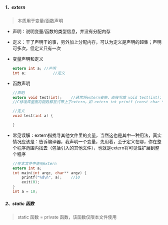 ##### 1、extern

> 本质用于变量/函数声明

- 声明：说明变量/函数的类型信息，并没有分配内存

- 定义：干了声明干的事，另外加上分配内存，可认为定义是声明的超集；声明可多次，但定义只有一次

- 变量声明和定义

  ```c
  extern int a;	//声明
  int a;			//定义
  ```

- 函数声明

  ```c
  //声明
  extern void test(int);	//通常将extern省略，直接写成 void test(int); 
  //C标准库里面将函数都显式带上了extern，如 extern int printf (const char *__restrict __format, ...);
  
  //定义
  void test(int a) {
      
  }
  ```

- 常见误解：extern指找寻其他文件里的变量，当然这也是其中一种用法，真实情况应该是：告诉编译器，我声明一个变量，先用着，至于定义在哪，你在整个程序范围内找去（包括引入的其他文件），也就是extern将可见性扩展到整个程序

  ```c
  //在本文件中使用extern
  extern int a;
  int main(int argc, char** argv) {
      printf("%d\n", a);	//10
      exit(0);
  }
  int a = 10;
  ```

##### 2、static 函数

> static 函数 = private 函数，该函数仅限本文件使用